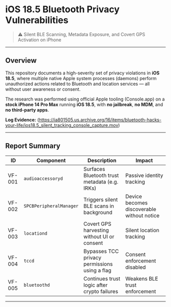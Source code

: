 # iOS 18.5 Bluetooth Privacy Vulnerabilities

> ⚠ Silent BLE Scanning, Metadata Exposure, and Covert GPS Activation on iPhone

---

##  Overview

This repository documents a high-severity set of privacy violations in **iOS 18.5**, where multiple native Apple system processes (daemons) perform unauthorized actions related to Bluetooth and location services — all without user awareness or consent.

The research was performed using official Apple tooling (Console.app) on a **stock iPhone 14 Pro Max** running **iOS 18.5**, with **no jailbreak**, **no MDM**, and **no third-party apps**.

**Log Evidence:** 
(https://ia801505.us.archive.org/16/items/bluetooth-hacks-your-life/ios18.5_silent_tracking_console_capture.mov)

---

##  Report Summary

| ID       | Component              | Description                                      | Impact                                     |
|----------|------------------------|--------------------------------------------------|--------------------------------------------|
| VF-001   | `audioaccessoryd`      | Surfaces Bluetooth trust metadata (e.g. IRKs)   | Passive identity tracking                  |
| VF-002   | `SPCBPeripheralManager`| Triggers silent BLE scans in background          | Device becomes discoverable without notice |
| VF-003   | `locationd`            | Covert GPS harvesting without UI or consent      | Silent location tracking                   |
| VF-004   | `tccd`                 | Bypasses TCC privacy permissions using a flag    | Consent enforcement disabled               |
| VF-005   | `bluetoothd`           | Continues trust logic after crypto failures      | Weakens BLE trust enforcement              |

---

